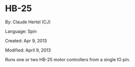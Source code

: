 # HB-25

By: Claude Hertel (CJ)

Language: Spin

Created: Apr 9, 2013

Modified: April 9, 2013

Runs one or two HB-25 motor controllers from a single IO pin.
